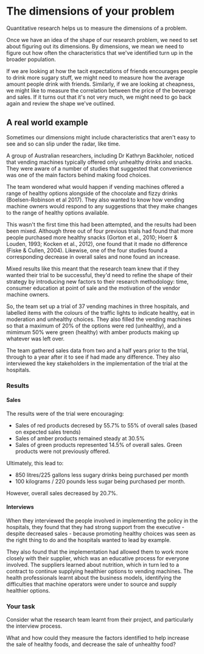 # The dimensions of your problem

Quantitative research helps us to measure the dimensions of a problem.

Once we have an idea of the shape of our research problem, we need to set about figuring out its dimensions.  By dimensions, we mean we need to figure out how often the characteristics that we've identified turn up in the broader population.  

If we are looking at how the tacit expectations of friends encourages people to drink more sugary stuff, we might need to measure how the average amount people drink with friends. Similarly, if we are looking at cheapness, we might like to measure the correlation between the price of the beverage and sales. If it turns out that it's not very much, we might need to go back again and review the shape we've outlined.  


## A real world example

Sometimes our dimensions might include characteristics that aren't easy to see and so can slip under the radar, like time.

A group of Australian researchers, including Dr Kathryn Backholer, noticed that vending machines typically offered only unhealthy drinks and snacks.  They were aware of a number of studies that suggested that convenience was one of the main factors behind making food choices. 

The team wondered what would happen if vending machines offered a range of healthy options alongside of the chocolate and fizzy drinks (Boelsen-Robinson et al 2017). They also wanted to know how vending machine owners would respond to any suggestions that they make changes to the range of healthy options available.

This wasn't the first time this had been attempted, and the results had been been mixed. Although three out of four previous trials  had found that more people purchased more healthy snacks (Gorton et al., 2010; Hoerr & Louden, 1993; Kocken et al., 2012), one found that it made no difference (Fiske & Cullen, 2004). Likewise, one of the four studies found a corresponding decrease in overall sales and none found an increase.

Mixed results like this meant that the research team knew that if they wanted their trial to be successful, they'd need to refine the shape of their strategy by introducing new factors to their research methodology: time, consumer education at point of sale and the motivation of the vendor machine owners. 

So, the team set up a trial of 37 vending machines in three hospitals, and labelled items with the colours of the traffic lights to indicate healthy, eat in moderation and unhealthy choices. They also filled the vending machines so that a maximum of 20% of the options were red (unhealthy), and a mimimum 50% were green (healthy) with amber products making up whatever was left over.

The team gathered sales data from two and a half years prior to the trial, through to a year after it to see if had made any difference.  They also interviewed the key stakeholders in the implementation of the trial at the hospitals.    

### Results

#### Sales

The results were of the trial were encouraging:
* Sales of red products decresed by 55.7% to 55% of overall sales (based on expected sales trends)
* Sales of amber products remained steady at 30.5%
* Sales of green products represented 14.5% of overall sales.  Green products were not previously offered.

Ultimately, this lead to:
* 850 litres/225 gallons less sugary drinks being purchased per month
* 100 kilograms / 220 pounds less sugar being purchased per month.

However, overall sales decreased by 20.7%. 

#### Interviews

When they interviewed the people involved in implementing the policy in the hospitals, they found that they had strong support from the executive - despite decreased sales - because promoting healthy choices was seen as the right thing to do and the hospitals wanted to lead by example.  

They also found that the implementation had allowed them to work more closely with their supplier, which was an educative process for everyone involved.  The suppliers learned about nutrition, which in turn led to a contract to continue supplying healthier options to vending machines.  The health professionals learnt about the business models, identifying the difficulties that machine operators were under to source and supply healthier options.  

### Your task

Consider what the research team learnt from their project, and particularly the interview process.

What and how could they measure the factors identified to help increase the sale of healthy foods, and decrease the sale of unhealthy food?
